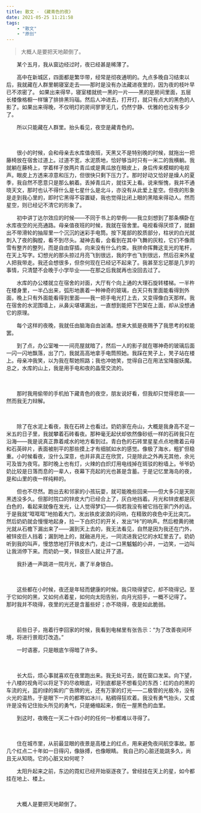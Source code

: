 ```yaml
---
title: 散文 - 《藏青色的夜》
date: 2021-05-25 11:21:58
tags:
    - "散文"
    - "原创"
---
```


> 大概人是要把天地颠倒了。

<!-- more -->

　　某个五月，我从窗边经过时，夜已经甚是稀薄了。

　　高中在新城区，四面都是繁华带，经常是彻夜通明的。九点多晚自习结束以后，我就藏在人群里朝寝室走去——那时是没有办法藏进夜里的，因为夜的枝叶早已不浓密了。
如果出来得早，寝室楼就统一黑的一片——黑的是房间里面，五层长楼像格橱一样镶了排排黑玛瑙。然后人冲进去，打开灯，就只有点大的黑色的人影了。如果出来得晚，不仅明灯的房间寥寥无几，仍然宁静、优雅的也没有多少了。

　　所以只能藏在人群里。抬头看见，夜空是藏青色的。

　　

　　很小的时候，会和母亲去水库值夜班，天黑又不是特别晚的时候，就拖出一把藤椅放在宿舍过道上。过道不宽，水泥质地，恰好够当时只有一米二的我横躺。我就躺在藤椅上，学着样子放两片青瓜或是黄瓜放在眼皮上，身后传来模糊的电视声。眼皮上方透来凉意和压力，但很快只剩下压力了。那时好动又恰好是燥人的夏季，我自然不愿意只是那么躺着。丢掉青瓜片，就往天上看。说来惭愧，我并不通晓天文，那时也认不得什么是七星什么是北斗，亦没有从此爱上星空。但夜的形象是走到我心里的，即时它黑得不容置疑，我也觉得比闭上眼的黑暗来得动人。然而星空，则已经记不清它的形象了。

　　初中讲丁达尔效应的时候——不同于书上的举例——我立刻想到了那条横卧在水库夜空的光亮通路。母亲值夜班的时候，我就在宿舍里。电视看得厌烦了，就翻出不带滑轮的抽屉里一个沉沉的迷彩手电筒。按下尾部的胶质部分，柱状的白光就刺入了夜的胸膛，看不到尽头。凝神去看，会看到在其中飞舞的灰粒，它们不像雨雪有整齐的整列，而是自由穿插，向来没有什么约束。我拼命挥舞这支光的笔杆，在天上写字。幻想光的那头掠过月亮飞到很远，我的字也飞到很远，然后召来外星人把我带走。我还会想很多，但奈何现在已经记不起来了。我甚至忘记那是几岁的事情，只清楚不会晚于小学毕业——在那之后我就再也没回去过了。

　　水库的办公楼就立在宿舍的对面，大厅有个向上通的大理石旋转楼梯。一半杵在楼身里，一半凸出来，弧形地裹着一种神奇的玻璃，白天只有里面能看得到外面，晚上只有外面能看得到里面——我一把手电光打上去，又变得像白天那样。我在宿舍的水泥围墙上，从鼻尖堪堪漏出，一直想到能把下巴架在上面，却从没想通它的原理。

　　每个这样的夜晚，我就任由脑海自由汹涌。想来大抵是夜赐予了我思考的权能罢。

　　到了点，办公室唯一一间亮屋就暗了，然后一人的影子就在哪神奇的玻璃后面一闪一闪地飘落，出了门，我就高高地拿手电筒照她。我踩在凳子上，凳子站在楼上。母亲冲我笑，以为我在帮她照路；我也冲她笑，觉得自己在用法宝降服妖魔。
总之，水库的山上，我是用手电和夜的晶莹交流的。

　　

　　那时我用偷带的手机拍下藏青色的夜空，朋友说好看，但我却只觉得悲哀——然而我无力辩解。

　　

　　除了在水泥上看夜，我在石砖上也看过。奶奶家在舟山，大概是我身高不足一米五的日子里，我就攀着石砖看夜。那种毫无起伏却依然像砂纸一样的石砖我只在沿海——我是说真正靠着咸水的地方看到过。青白色的石砖里星星点点地撒着云母和石英碎片，表面被削平的那些摸上才有细腻如水的感觉。像极了海水，粗犷但稳重。小时候看夜，没什么深意，也并非真正在欣赏，只是除此之外再无其他，余光可及皆为夜穹。那时晚上也有灯，火辣的白炽灯用电线掉在斑驳的粉墙上。爷爷奶奶比较是日落而息的一辈人，夜幕下亮起的光也甚是含蓄。于是记忆里海岛的夜，是和山里的夜一样纯粹的。

　　但也不尽然。跑出去和邻家的小孩玩耍，就可能晚些回来——但大多只是天刚黑透没多久。但那时院口的锌皮大门已经合上了，灰白地挡着。月光和锌皮都是灰白色的，看起来就像在发光，让人觉得梦幻——倘若我没有被它挡在家门外的话。于是我就“哐哐哐”地拍着大门，发出铁皮波浪的闷响，在精致的夜色中无比突兀。然后奶奶就会慢慢地起身，拉一下白炽灯的开关，发出“咔”的响声。然后橙黄的微光就从石檐下漏出来了——漏到天上去的，我无法看见，自然是因为我还在门外，被锌皮巨人挡着；漏到地上的，就融进月光，一同流进我记忆的水缸里去了。奶奶听到我的叫声，慢悠悠地打开铁皮木门，走过一口黑魆魆的小井，一边笑，一边叫让我消停下来。而奶奶一笑，锌皮巨人就让开了道。

　　我扑通一声跳进一院月光，裹了半身银白。

　　

　　这些都在小时候，夜还是年轻而健康的时候。我只晓得望它，却不晓得记。至于它如何的黑，又如何点着星，如何向太阳告别，向月光招手，一概不记得了。
那时我并不晓得，夜里的光还是含蓄些好；亦不晓得，夜是如此脆弱。

　　

　　前些日子，拖着行李回家的时候，我看到电梯里有张告示：“为了改善夜间环境，将进行景观灯改造。”

　　一时语塞，只是眼底乍得暗了许多。

　　

　　长大后，烦心事就喜欢在夜里跑出来。我无处可去，就在窗口发呆。向下望，十八楼的视角可以将足下的尽收眼底，可到底都是不想看见的东西：红的白的黑的车流的光，蓝的绿的紫的广告牌的光，还有万家的灯光——二极管的光极冷，没有火光的温热，于是眼下一片的都寒如冰川，粘稠得狂欢着。我没有勇气抬头，又或许是没有记住抬头所见的勇气，只是蜷缩起来，倒在一屋黑色的血里。

　　到这时，夜晚在一天二十四小时的任何一秒都难以寻得了。

　　

　　住在城市里，从前最显眼的夜景是高楼上的红点，用来避免夜间航空事故。那几个红点二十年如一日得闪，像脉搏，也像眼睛。
我自己的心脏还能跳多久，尚且无从知晓。它的心脏又如何呢？

　　太阳升起来之前，东边的霓虹已经开始驱逐夜了。曾经挂在天上的星，如今都挂在地上、楼上。

　　

　　大概人是要把天地颠倒了。